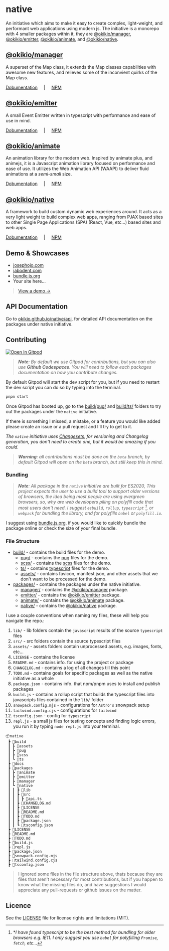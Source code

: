 # native

An initiative which aims to make it easy to create complex, light-weight, and performant web applications using modern js. The initiative is a monorepo with 4 smaller packages within it, they are [@okikio/manager](/packages/manager#readme), [@okikio/emitter](/packages/emitter#readme), [@okikio/animate](/packages/animate#readme), and [@okikio/native](/packages/native#readme).


## [@okikio/manager](/packages/manager#readme)

A superset of the Map class, it extends the Map classes capabilities with awesome new features, and relieves some of the inconvient quirks of the Map class.

[Dobumentation](/packages/manager/README.md) <span style="padding-inline: 1rem">|</span> [NPM](https://www.npmjs.com/package/@okikio/manager)


## [@okikio/emitter](/packages/emitter#readme)

A small Event Emitter written in typescript with performance and ease of use in mind.

[Dobumentation](/packages/emitter/README.md) <span style="padding-inline: 1rem">|</span> [NPM](https://www.npmjs.com/package/@okikio/emitter)

## [@okikio/animate](/packages/animate#readme)

An animation library for the modern web. Inspired by animate plus, and animejs, it is a Javascript animation library focused on performance and ease of use. It utilizes the Web Animation API (WAAPI) to deliver fluid animations at a *semi-small* size.

[Dobumentation](/packages/animate/README.md) <span style="padding-inline: 1rem">|</span> [NPM](https://www.npmjs.com/package/@okikio/animate)

## [@okikio/native](/packages/native#readme)

A framework to build custom dynamic web experiences around. It acts as a very light weight to build complex web apps, ranging from PJAX based sites to other Single Page Applications (SPA) (React, Vue, etc...) based sites and web apps.

[Dobumentation](/packages/native/README.md) <span style="padding-inline: 1rem">|</span> [NPM](https://www.npmjs.com/package/@okikio/native)

## Demo & Showcases

  * [josephojo.com](https://josephojo.com)
  * [jabodent.com](https://jabodent.com)
  * [bundle.js.org](https://bundle.js.org)
  * Your site here...
  
> [View a demo &#8594;](https://okikio.github.io/native/demo/)


## API Documentation

Go to [okikio.github.io/native/api](https://okikio.github.io/native/api), for detailed API documentation on the packages under native initiative.

## Contributing

[![Open In Gitpod](https://gitpod.io/button/open-in-gitpod.svg)](https://gitpod.io/#https://github.com/okikio/native/blob/beta/README.md)

> _**Note**: By default we use Gitpod for contributions, but you can also use **Github Codespaces**. You will need to follow each packages documentation on how you contribute changes._

By default Gitpod will start the dev script for you, but if you need to restart the dev script you can do so by typing into the terminal.

```bash
pnpm start
```

Once Gitpod has booted up, go to the [build/pug/](/build/pug/) and [build/ts/](/build/ts/) folders to try out the packages under the `native` initiative.

If there is something I missed, a mistake, or a feature you would like added please create an issue or a pull request and I'll try to get to it.

*The `native` initiative uses [Changesets](https://github.com/atlassian/changesets/blob/main/docs/intro-to-using-changesets.md#adding-changesets), for versioning and Changelog generation, you don't need to create one, but it would be amazing if you could.*

> _**Warning**: all contributions must be done on the `beta` branch, by default Gitpod will open on the `beta` branch, but still keep this in mind._

### Bundling

> ***Note**: All package in the `native` initiative are built for ES2020, This project expects the user to use a build tool to support older versions of browsers, the idea being most people are using evergreen browsers, so, why are web developers piling on polyfill code that most users don't need. I suggest `esbuild`, `rollup`, `typescript` [^1], or `webpack` for bundling the library, and for polyfills `babel` or `polyfill.io`.*

[^1]: **I have found typescript to be the best method for bundling for older browsers e.g. IE11. I only suggest you use `babel` for polyfilling `Promise`, `fetch`, etc...*

I suggest using [bundle.js.org](https://bundle.js.org), if you would like to quickly bundle the package online or check the size of your final bundle.

### File Structure

* [build/](/build) - contains the build files for the demo.
  * [pug/](/build/pug/) - contains the [pug](https://pugjs.org/api/getting-started.html) files for the demo.
  * [scss/](/build/scss/) - contains the [scss](https://sass-lang.com/guide) files for the demo.
  * [ts/](/build/ts/) - contains [typescript](https://www.typescriptlang.org/) files for the demo.
  * [assets/](/build/assets/) - contains favicon, manifest.json, and other assets that we don't want to be processed for the demo.
* [packages/](/packages) - contains the packages under the native initiative.
  * [manager/](/packages/manager) - contains the [@okikio/manager](https://npmjs.com/@okikio/manager) package.
  * [emitter/](/packages/emitter) - contains the [@okikio/emitter](https://npmjs.com/@okikio/emitter) package.
  * [animate/](/packages/animate) - contains the [@okikio/animate](https://npmjs.com/@okikio/animate) package.
  * [native/](/packages/native) - contains the [@okikio/native](https://npmjs.com/@okikio/native) package.

I use a couple conventions when naming my files, these will help you navigate the repo.:
1. `lib/` - lib folders contain the `javascript` results of the source `typescript` files
2. `src/` - src folders contain the source typescript files 
3. `assets/` - assets folders contain unprocessed assets, e.g. images, fonts, etc...
4. `LICENSE` - contains the license
5. `README.md` - contains info. for using the project or package
6. `CHANGELOG.md` - contains a log of all  changes till this point 
7. `TODO.md` - contains goals for specific packages as well as the native initiative as a whole
8. `package.json` - contains info. that npm/pnpm uses to install and publish packages
9. `build.js` - contains a rollup script that builds the typescript files into javascripts files contained in the `lib/` folder
10. `snowpack.config.mjs` - configurations for `Astro's` snowpack setup
11. `tailwind.config.cjs` - configurations for `tailwind`
12. `tsconfig.json` - config for `typescript`
13. `repl.js` - a small js files for testing concepts and finding logic errors, you run it by typing `node repl.js` into your terminal.

```
📦native
 ┣ 📂build
 ┃ ┣ 📂assets
 ┃ ┣ 📂pug
 ┃ ┣ 📂scss
 ┃ ┗ 📂ts
 ┣ 📂docs
 ┣ 📂packages
 ┃ ┣ 📂animate
 ┃ ┣ 📂emitter
 ┃ ┣ 📂manager
 ┃ ┗ 📂native
 ┃ ┃ ┣ 📂lib
 ┃ ┃ ┣ 📂src
 ┃ ┃ ┃ ┣ 📜api.ts
 ┃ ┃ ┣ 📜CHANGELOG.md
 ┃ ┃ ┣ 📜LICENSE
 ┃ ┃ ┣ 📜README.md
 ┃ ┃ ┣ 📜TODO.md
 ┃ ┃ ┣ 📜package.json
 ┃ ┃ ┗ 📜tsconfig.json
 ┣ 📜LICENSE
 ┣ 📜README.md
 ┣ 📜TODO.md
 ┣ 📜build.js
 ┣ 📜repl.js
 ┣ 📜package.json
 ┣ 📜snowpack.config.mjs
 ┣ 📜tailwind.config.cjs
 ┣ 📜tsconfig.json
```

> I ignored some files in the file structure above, thats because they are files that aren't necessary for most contributions, but if you happen to know what the missing files do, and have suggestions I would appreciate any pull-requests or github issues on the matter.

## Licence

See the [LICENSE](/LICENSE) file for license rights and limitations (MIT).
